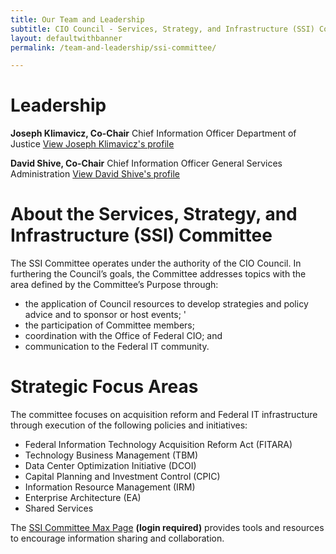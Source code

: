 ```yaml
---
title: Our Team and Leadership
subtitle: CIO Council - Services, Strategy, and Infrastructure (SSI) Committee
layout: defaultwithbanner
permalink: /team-and-leadership/ssi-committee/

---
```

# Leadership
**Joseph Klimavicz, Co-Chair**
Chief Information Officer
Department of Justice
[View Joseph Klimavicz's profile]({{base.url}}/members-and-leadership/klimavicz-joseph/)

**David Shive, Co-Chair**
Chief Information Officer
General Services Administration
[View David Shive's profile]({{base.url}}/members-and-leadership/shive-david/)

# About the Services, Strategy, and Infrastructure (SSI) Committee
The SSI Committee operates under the authority of the CIO Council. In furthering the Council’s goals, the Committee addresses topics with the area defined by the Committee’s Purpose through:
* the application of Council resources to develop strategies and policy advice and to sponsor or host events; '
* the participation of Committee members;
* coordination with the Office of Federal CIO; and
* communication to the Federal IT community.

# Strategic Focus Areas
The committee focuses on acquisition reform and Federal IT infrastructure through execution of the following policies and initiatives:
* Federal Information Technology Acquisition Reform Act (FITARA)
* Technology Business Management (TBM)
* Data Center Optimization Initiative (DCOI)
* Capital Planning and Investment Control (CPIC)
* Information Resource Management (IRM)
* Enterprise Architecture (EA)
* Shared Services

The [SSI Committee Max Page](https://community.max.gov/x/URp5K) **(login required)** provides tools and resources to encourage information sharing and collaboration.
